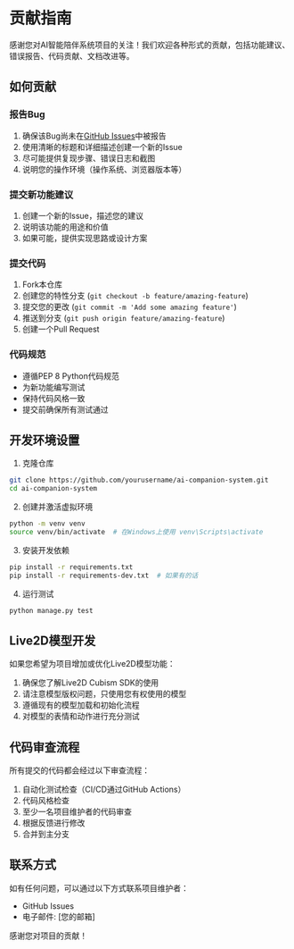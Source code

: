 # 贡献指南

感谢您对AI智能陪伴系统项目的关注！我们欢迎各种形式的贡献，包括功能建议、错误报告、代码贡献、文档改进等。

## 如何贡献

### 报告Bug

1. 确保该Bug尚未在[GitHub Issues](https://github.com/yourusername/ai-companion-system/issues)中被报告
2. 使用清晰的标题和详细描述创建一个新的Issue
3. 尽可能提供复现步骤、错误日志和截图
4. 说明您的操作环境（操作系统、浏览器版本等）

### 提交新功能建议

1. 创建一个新的Issue，描述您的建议
2. 说明该功能的用途和价值
3. 如果可能，提供实现思路或设计方案

### 提交代码

1. Fork本仓库
2. 创建您的特性分支 (`git checkout -b feature/amazing-feature`)
3. 提交您的更改 (`git commit -m 'Add some amazing feature'`)
4. 推送到分支 (`git push origin feature/amazing-feature`)
5. 创建一个Pull Request

### 代码规范

- 遵循PEP 8 Python代码规范
- 为新功能编写测试
- 保持代码风格一致
- 提交前确保所有测试通过

## 开发环境设置

1. 克隆仓库
```bash
git clone https://github.com/yourusername/ai-companion-system.git
cd ai-companion-system
```

2. 创建并激活虚拟环境
```bash
python -m venv venv
source venv/bin/activate  # 在Windows上使用 venv\Scripts\activate
```

3. 安装开发依赖
```bash
pip install -r requirements.txt
pip install -r requirements-dev.txt  # 如果有的话
```

4. 运行测试
```bash
python manage.py test
```

## Live2D模型开发

如果您希望为项目增加或优化Live2D模型功能：

1. 确保您了解Live2D Cubism SDK的使用
2. 请注意模型版权问题，只使用您有权使用的模型
3. 遵循现有的模型加载和初始化流程
4. 对模型的表情和动作进行充分测试

## 代码审查流程

所有提交的代码都会经过以下审查流程：

1. 自动化测试检查（CI/CD通过GitHub Actions）
2. 代码风格检查
3. 至少一名项目维护者的代码审查
4. 根据反馈进行修改
5. 合并到主分支

## 联系方式

如有任何问题，可以通过以下方式联系项目维护者：

- GitHub Issues
- 电子邮件: [您的邮箱]

感谢您对项目的贡献！
